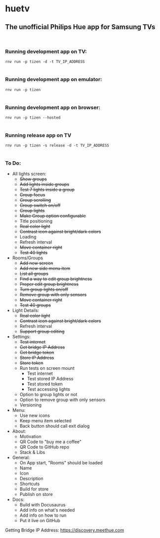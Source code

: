# huetv

## The unofficial Philips Hue app for Samsung TVs   
<br/>

### Running development app on TV:
`rnv run -p tizen -d -t TV_IP_ADDRESS`
<br/>
<br/>

### Running development app on emulator:
`rnv run -p tizen`
<br/>
<br/>

### Running development app on browser:
`rnv run -p tizen --hosted`
<br/>
<br/>

### Running release app on TV
`rnv run -p tizen -s release -d -t TV_IP_ADDRESS`
<br/>
<br/>

###  To Do:
- All lights screen:
  - ~~Show groups~~
  - ~~Add lights inside groups~~
  - ~~Test 7 lights inside a group~~
  - ~~Group focus~~
  - ~~Group scrolling~~
  - ~~Group switch on/off~~
  - ~~Group lights~~
  - ~~Make Group option configurable~~
  - Title positioning
  - ~~Real color light~~
  - ~~Contrast icon against bright/dark colors~~
  - Loading
  - Refresh interval
  - ~~Move container right~~
  - ~~Test 40 lights~~
- Rooms/Groups
  - ~~Add new screen~~
  - ~~Add new side menu item~~
  - ~~List all groups~~
  - ~~Find a way to edit group brightness~~
  - ~~Proper edit group brightness~~
  - ~~Turn group lights on/off~~
  - ~~Remove group with only sensors~~
  - ~~Move container right~~
  - ~~Test 40 groups~~
- Light Details:
  - ~~Real color light~~
  - ~~Contrast icon against bright/dark colors~~
  - Refresh interval
  - ~~Support group editing~~
- Settings:
  - ~~Test internet~~
  - ~~Get bridge IP Address~~
  - ~~Get bridge token~~
  - ~~Store IP Address~~
  - ~~Store token~~
  - Run tests on screen mount
    - Test internet
    - Test stored IP Address
    - Test stored token
    - Test accessing lights
  - Option to group lights or not
  - Option to remove group with only sensors
  - Versioning
- Menu:
  - Use new icons
  - Keep menu item selected
  - Back button should call exit dialog
- About:
  - Motivation
  - QR Code to "buy me a coffee"
  - QR Code to GitHub repo
  - Stack & Libs
- General:
  - On App start, "Rooms" should be loaded
  - Name
  - Icon
  - Description
  - Shortcuts
  - Build for store
  - Publish on store
- Docs:
  - Build with Docusaurus
  - Add info on what's needed
  - Add info on how to run
  - Put it live on GitHub


Getting Bridge IP Address: https://discovery.meethue.com
